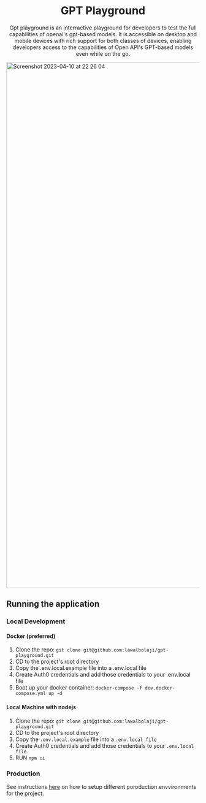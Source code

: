 <h1 align="center">GPT Playground</h1>

<p align="center">Gpt playground is an interractive playground for developers to test the full capabilities of openai's gpt-based models. It is accessible on desktop and mobile  devices with rich support for both classes of devices, enabling developers access to the capabilities of Open API's GPT-based models even while on the go.</p>

<img width="1371" alt="Screenshot 2023-04-10 at 22 26 04" src="https://user-images.githubusercontent.com/22568024/231002127-21c71c04-d3f8-4e92-94a4-6cc29ebb80ab.png">


## Running the application

### Local Development

#### Docker (preferred)
1. Clone the repo: `git clone git@github.com:lawalbolaji/gpt-playground.git`
2. CD to the project's root directory
3. Copy the .env.local.example file into a .env.local file
4. Create Auth0 credentials and add those credentials to your .env.local file
5. Boot up your docker container: `docker-compose -f dev.docker-compose.yml up -d`

#### Local Machine with nodejs
1. Clone the repo: `git clone git@github.com:lawalbolaji/gpt-playground.git`
2. CD to the project's root directory
3. Copy the `.env.local.example` file into a `.env.local file`
4. Create Auth0 credentials and add those credentials to your `.env.local file`
5. RUN `npm ci`

### Production

See instructions [here](https://github.com/lawalbolaji/gpt-playground/tree/main/deploy) on how to setup different poroduction envvironments for the project.
